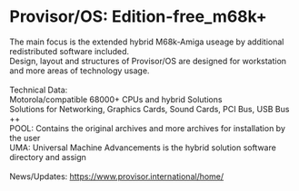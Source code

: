 # Provisor/OS: Edition-free_m68k+

The main focus is the extended hybrid M68k-Amiga useage by additional redistributed software included.<br>
Design, layout and structures of Provisor/OS are designed for workstation and more areas of technology usage.<br>
<br>
Technical Data:<br>
Motorola/compatible 68000+ CPUs and hybrid Solutions<br>
Solutions for Networking, Graphics Cards, Sound Cards, PCI Bus, USB Bus ++<br>
POOL: Contains the original archives and more archives for installation by the user<br>
UMA: Universal Machine Advancements is the hybrid solution software directory and assign<br>
<br>
News/Updates: https://www.provisor.international/home/
